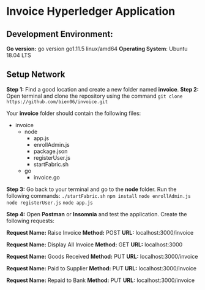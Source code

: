 # Invoice Hyperledger Application

## Development Environment:
**Go version:** go version go1.11.5 linux/amd64
**Operating System**: Ubuntu 18.04 LTS

## Setup Network
**Step 1:** Find a good location and create a new folder named **invoice**. 
**Step 2:** Open terminal and clone the repository using the command 
```git clone https://github.com/bien06/invoice.git```

Your **invoice** folder should contain the following files:
- invoice
  - node
    - app.js
    - enrollAdmin.js
    - package.json
    - registerUser.js
    - startFabric.sh
  - go
    - invoice.go

**Step 3:** Go back to your terminal and go to the **node** folder. Run the following commands:
```./startFabric.sh```
```npm install```
```node enrollAdmin.js```
```node registerUser.js```
```node app.js```

**Step 4:** Open **Postman** or **Insomnia** and test the application.
Create the following requests:

**Request Name:** Raise Invoice
**Method:** POST
**URL:** localhost:3000/invoice

**Request Name:** Display All Invoice
**Method:** GET
**URL:** localhost:3000

**Request Name:** Goods Received
**Method:** PUT
**URL:** localhost:3000/invoice

**Request Name:** Paid to Supplier
**Method:** PUT
**URL:** localhost:3000/invoice

**Request Name:** Repaid to Bank
**Method:** PUT
**URL:** localhost:3000/invoice
 

